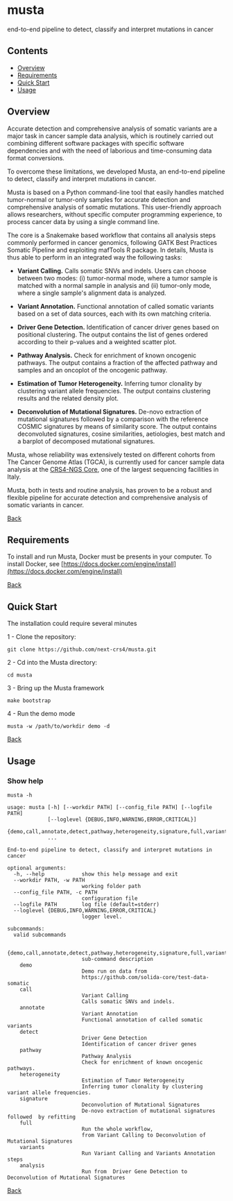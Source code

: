 # musta
end-to-end pipeline to detect, classify and interpret mutations in cancer

## Contents
- [Overview](#overview)
- [Requirements](#requirements)
- [Quick Start](#quick-start)
- [Usage](#usage)

## Overview
Accurate detection and comprehensive analysis of somatic variants are a major task in cancer sample data analysis, 
which is routinely carried out combining different software packages with specific software dependencies and with the 
need of laborious and  time-consuming data format conversions. 

To overcome these limitations, we developed Musta, an end-to-end pipeline to detect, classify 
and interpret mutations in cancer. 

Musta is based on a Python command-line tool that easily handles matched tumor-normal or tumor-only samples for 
accurate detection and comprehensive analysis of somatic mutations. 
This user-friendly approach allows researchers, without specific computer programming experience, 
to process cancer data by using a single command line.

The core is a Snakemake based workflow that contains all analysis steps commonly performed in cancer genomics, 
following GATK Best Practices Somatic Pipeline and exploiting mafTools R package. 
In details, Musta is thus able to perform in an integrated way the following tasks:

- **Variant Calling.** Calls somatic SNVs and indels. Users can choose between two modes:
(i) tumor-normal mode, where a tumor sample is matched with a normal sample in analysis and (ii) tumor-only mode, 
where a single sample's alignment data is analyzed.

- **Variant Annotation.** Functional annotation of called somatic variants based on a set of data sources, 
each with its own matching criteria. 

- **Driver Gene Detection.** Identification of cancer driver genes based on positional clustering. 
The output contains the list of genes ordered according to their p-values and a weighted scatter plot.

- **Pathway Analysis.** Check for enrichment of known oncogenic pathways. The output contains a fraction of the affected
pathway and samples and an oncoplot of the oncogenic pathway.

- **Estimation of Tumor Heterogeneity.** Inferring tumor clonality by clustering variant allele frequencies. 
The output contains clustering results and the related density plot.

- **Deconvolution of Mutational Signatures.** De-novo extraction of mutational signatures followed by a comparison 
with the reference COSMIC signatures by means of similarity score. 
The output contains deconvoluted signatures, cosine similarities, aetiologies, best match and a barplot of 
decomposed mutational signatures.

Musta, whose reliability was extensively tested on different cohorts from The Cancer Genome Atlas (TGCA), 
is currently used for cancer sample data analysis at the [CRS4-NGS Core](http://next.crs4.it), 
one of the largest sequencing facilities in Italy. 

Musta, both in tests and routine analysis, has proven to be a robust and flexible pipeline for accurate detection and 
comprehensive analysis of somatic variants in cancer.

[Back](#contents)

## Requirements
To install and run Musta, Docker must be presents in your computer.
To install Docker, see [https://docs.docker.com/engine/install](https://docs.docker.com/engine/install) 

[Back](#contents)

## Quick Start
The installation could require several minutes

1 - Clone the repository:

```shell
git clone https://github.com/next-crs4/musta.git
````

2 - Cd into the Musta directory:
```shell
cd musta
```

3 - Bring up the Musta framework

```shell
make bootstrap
```

4 - Run the demo mode

```shell
musta -w /path/to/workdir demo -d
```

[Back](#contents)


## Usage

### Show help

```shell
musta -h
```

```shell
usage: musta [-h] [--workdir PATH] [--config_file PATH] [--logfile PATH]
             [--loglevel {DEBUG,INFO,WARNING,ERROR,CRITICAL}]
             {demo,call,annotate,detect,pathway,heterogeneity,signature,full,variants,analysis}
             ...

End-to-end pipeline to detect, classify and interpret mutations in cancer

optional arguments:
  -h, --help            show this help message and exit
  --workdir PATH, -w PATH
                        working folder path
  --config_file PATH, -c PATH
                        configuration file
  --logfile PATH        log file (default=stderr)
  --loglevel {DEBUG,INFO,WARNING,ERROR,CRITICAL}
                        logger level.

subcommands:
  valid subcommands

  {demo,call,annotate,detect,pathway,heterogeneity,signature,full,variants,analysis}
                        sub-command description
    demo                
                        Demo run on data from 
                        https://github.com/solida-core/test-data-somatic
    call                
                        Variant Calling
                        Calls somatic SNVs and indels. 
    annotate            
                        Variant Annotation
                        Functional annotation of called somatic variants 
    detect              
                        Driver Gene Detection
                        Identification of cancer driver genes 
    pathway             
                        Pathway Analysis
                        Check for enrichment of known oncogenic pathways.
    heterogeneity       
                        Estimation of Tumor Heterogeneity
                        Inferring tumor clonality by clustering variant allele frequencies.
    signature           
                        Deconvolution of Mutational Signatures
                        De-novo extraction of mutational signatures  followed  by refitting
    full                
                        Run the whole workflow, 
                        from Variant Calling to Deconvolution of Mutational Signatures
    variants            
                        Run Variant Calling and Variants Annotation steps
    analysis            
                        Run from  Driver Gene Detection to Deconvolution of Mutational Signatures

```

[Back](#contents)
